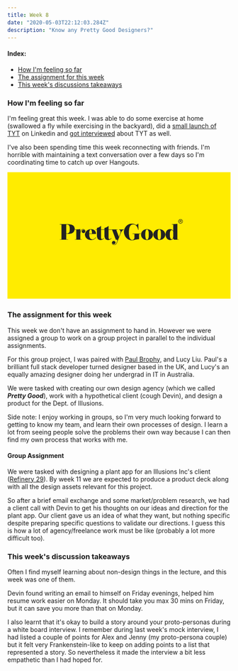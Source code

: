 ```yaml
---
title: Week 8
date: "2020-05-03T22:12:03.284Z"
description: "Know any Pretty Good Designers?"
---
```


#### Index:

- [How I'm feeling so far](#howAmIfeeling)
- [The assignment for this week](#assignment)
- [This week's discussions takeaways](#discussionTakeaways)

### <a name="howAmIfeeling"></a> How I'm feeling so far

I'm feeling great this week. I was able to do some exercise at home (swallowed a fly while exercising in the backyard), did a [small launch of TYT](https://www.linkedin.com/feed/update/urn:li:activity:6658729994803650560/) on Linkedin and [got interviewed](https://www.youtube.com/watch?v=GqDkV6JhbUg) about TYT as well.

I've also been spending time this week reconnecting with friends. I'm horrible with maintaining a text conversation over a few days so I'm coordinating time to catch up over Hangouts.

![Pretty Good Designers](./pgd.png)

### <a name="assignment"></a> The assignment for this week

This week we don't have an assignment to hand in. However we were assigned a group to work on a group project in parallel to the individual assignments.

For this group project, I was paired with [Paul Brophy](https://paulbrophy.co.uk/), and Lucy Liu. Paul's a brilliant full stack developer turned designer based in the UK, and Lucy's an equally amazing designer doing her undergrad in IT in Australia.

We were tasked with creating our own design agency (which we called **_Pretty Good_**), work with a hypothetical client (cough Devin), and design a product for the Dept. of Illusions.

Side note: I enjoy working in groups, so I'm very much looking forward to getting to know my team, and learn their own processes of design. I learn a lot from seeing people solve the problems their own way because I can then find my own process that works with me.

#### Group Assignment

We were tasked with designing a plant app for an Illusions Inc's client ([Refinery 29](http://refinery29.com/)). By week 11 we are expected to produce a product deck along with all the design assets relevant for this project.

So after a brief email exchange and some market/problem research, we had a client call with Devin to get his thoughts on our ideas and direction for the plant app. Our client gave us an idea of what they want, but nothing specific despite preparing specific questions to validate our directions. I guess this is how a lot of agency/freelance work must be like (probably a lot more difficult too).

### <a name="discussionTakeaways"></a> This week's discussion takeaways

Often I find myself learning about non-design things in the lecture, and this week was one of them.

Devin found writing an email to himself on Friday evenings, helped him resume work easier on Monday. It should take you max 30 mins on Friday, but it can save you more than that on Monday.

I also learnt that it's okay to build a story around your proto-personas during a white board interview. I remember during last week's mock interview, I had listed a couple of points for Alex and Jenny (my proto-persona couple) but it felt very Frankenstein-like to keep on adding points to a list that represented a story. So nevertheless it made the interview a bit less empathetic than I had hoped for.
